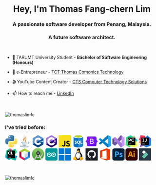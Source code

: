 <h1 align="center">Hey, I'm Thomas Fang-chern Lim</h1>
<h3 align="center">A passionate software developer from Penang, Malaysia.</h3>
<h3 align="center">A future software architect.</h3>
<br>

- 🌱 TARUMT University Student - **Bachelor of Software Engineering (Honours)**

- 🛒 e-Entrepreneur - [TCT Thomas Comonics Technology](https://thomascomonicstechnology.github.io/tct/)
    
- 🎬 YouTube Content Creator - [CTS Computer Technology Solutions](https://youtube.com/channel/UCJQqFq3O7H-8kuJZMd0k3KA)

- 📫 How to reach me - [LinkedIn](https://www.linkedin.com/in/limfangchern)

<br>

<p><img align="center" src="https://github-readme-stats.vercel.app/api/top-langs?username=thomaslimfc&show_icons=true&locale=en&layout=compact" alt="thomaslimfc" /></p>
<h3 align="left">I've tried before: </h3>
<p align="left">
    <a target="_blank" rel="noreferrer"><img src="images/python.png" alt="Python" width="40"/></a>
    <a target="_blank" rel="noreferrer"><img src="images/java.png" alt="Java" width="40"/></a>
    <a target="_blank" rel="noreferrer"><img src="images/c++.png" alt="C++" width="40"/></a>
    <a target="_blank" rel="noreferrer"><img src="images/cSharp.png" alt="C#" width="40"/></a>
    <a target="_blank" rel="noreferrer"><img src="images/javascript.png" alt="JavaScript" width="40"/></a>
    <a target="_blank" rel="noreferrer"><img src="images/sql.png" alt="SQL" width="40"/></a>
    <a target="_blank" rel="noreferrer"><img src="images/bootstrap.png" alt="Bootstrap" width="40"/></a>
    <a target="_blank" rel="noreferrer"><img src="images/vsCode.png" alt="Visual Studio Code" width="40"/></a>
    <a target="_blank" rel="noreferrer"><img src="images/visualStudio2022.png" alt="Visual Studio 2022" width="40"/></a>
    <a target="_blank" rel="noreferrer"><img src="images/jetbrainsPycharm.png" alt="JetBrains PyCharm" width="40"/></a>
    <a target="_blank" rel="noreferrer"><img src="images/jetbrainsIntellijIdea.png" alt="JetBrains IntelliJ IDEA" width="40"/></a>
    <a target="_blank" rel="noreferrer"><img src="images/jetbrainsClion.png" alt="JetBrains CLion" width="40"/></a>
    <a target="_blank" rel="noreferrer"><img src="images/apacheNetbeans.png" alt="Apache NetBeans" width="40"/></a>
    <a target="_blank" rel="noreferrer"><img src="images/androidStudio.png" alt="Android Studio" width="40"/></a>
    <a target="_blank" rel="noreferrer"><img src="images/arduinoIDE.png" alt="Arduino IDE" width="40"/></a>
    <a target="_blank" rel="noreferrer"><img src="images/windows.png" alt="Windows" width="40"/></a>
    <a target="_blank" rel="noreferrer"><img src="images/linux.png" alt="Linux" width="40"/></a>
    <a target="_blank" rel="noreferrer"><img src="images/github.png" alt="GitHub" width="40"/></a>
    <a target="_blank" rel="noreferrer"><img src="images/microsoftOffice.png" alt="Microsoft Office" width="40"/></a>
    <a target="_blank" rel="noreferrer"><img src="images/adobePhotoshop.png" alt="Adobe Photoshop" width="40"/></a>
    <a target="_blank" rel="noreferrer"><img src="images/adobeIllustrator.png" alt="Adobe Illustrator" width="40"/></a>
    <a target="_blank" rel="noreferrer"><img src="images/wondershareFilmora.png" alt="Wondershare Filmora" width="40"/></a>
</p>

<br>
<p align="left"> <a href="https://github.com/ryo-ma/github-profile-trophy"><img src="https://github-profile-trophy.vercel.app/?username=thomaslimfc" alt="thomaslimfc" /></a> </p>
<br>
